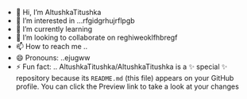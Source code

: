 - 👋 Hi, I’m AltushkaTitushka
- 👀 I’m interested in ...rfgidgrhujrflpgb
- 🌱 I’m currently learning
- 💞️ I’m looking to collaborate on reghiweoklfhbregf
- 📫 How to reach me ..
- 😄 Pronouns: ..ejugww
- ⚡ Fun fact: ..
AltushkaTitushka/AltushkaTitushka is a ✨ special ✨ repository because its `README.md` (this file) appears on your GitHub profile.
You can click the Preview link to take a look at your changes
